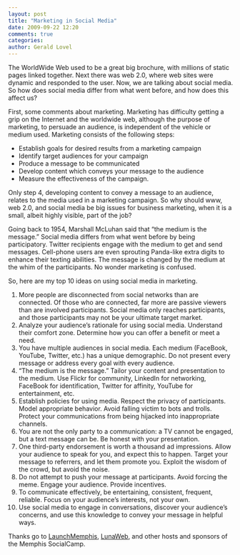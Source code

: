 ```yaml
---
layout: post
title: "Marketing in Social Media"
date: 2009-09-22 12:20
comments: true
categories: 
author: Gerald Lovel
---
```

The WorldWide Web used to be a great big brochure, with millions of static pages linked together.  Next there was web 2.0, where web sites were dynamic and responded to the user.  Now, we are talking about social media.  So how does social media differ from what went before, and how does this affect us?

First, some comments about marketing.  Marketing has difficulty getting a grip on the Internet and the worldwide web, although the purpose of marketing, to persuade an audience, is independent of the vehicle or medium used.  Marketing consists of the following steps:

* Establish goals for desired results from a marketing campaign
* Identify target audiences for your campaign
* Produce a message to be communicated
* Develop content which conveys your message to the audience
* Measure the effectiveness of the campaign.

Only step 4, developing content to convey a message to an audience, relates to the media used in a marketing campaign.  So why should www, web 2.0, and social media be big issues for business marketing, when it is a small, albeit highly visible, part of the job?

Going back to 1954, Marshall McLuhan said that “the medium is the message.”  Social media differs from what went before by being participatory.  Twitter recipients engage with the medium to get and send messages.  Cell-phone users are even sprouting Panda-like extra digits to enhance their texting abilities.  The message is changed by the medium at the whim of the participants.  No wonder marketing is confused.

So, here are my top 10 ideas on using social media in marketing.

1. More people are disconnected from social networks than are connected.  Of those who are connected, far more are passive viewers than are involved participants.  Social media only reaches participants, and those participants may not be your ultimate target market.
1. Analyze your audience’s rationale for using social media.  Understand their comfort zone.  Determine how you can offer a benefit or meet a need.
1. You have multiple audiences in social media.  Each medium (FaceBook, YouTube, Twitter, etc.) has a unique demographic.  Do not present every message or address every goal with every audience.
1. “The medium is the message.”  Tailor your content and presentation to the medium.  Use Flickr for community, LinkedIn for networking, FaceBook for identification, Twitter for affinity, YouTube for entertainment, etc.
1. Establish policies for using media.  Respect the privacy of participants.  Model appropriate behavior.  Avoid falling victim to bots and trolls.  Protect your communications from being hijacked into inappropriate channels.
1. You are not the only party to a communication:  a TV cannot be engaged, but a text message can be.  Be honest with your presentation.
1. One third-party endorsement is worth a thousand ad impressions.  Allow your audience to speak for you, and expect this to happen.  Target your message to referrers, and let them promote you.  Exploit the wisdom of the crowd, but avoid the noise.
1. Do not attempt to push your message at participants.  Avoid forcing the meme.  Engage your audience.  Provide incentives.
1. To communicate effectively, be entertaining, consistent, frequent, reliable.  Focus on your audience’s interests, not your own.
1. Use social media to engage in conversations, discover your audience’s concerns, and use this knowledge to convey your message in helpful ways.

Thanks go to [LaunchMemphis](http://www.launchmemphis.com/), [LunaWeb](http://www.lunaweb.com/), and other hosts and sponsors of the Memphis SocialCamp.